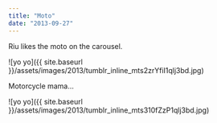 ```yaml
---
title: "Moto"
date: "2013-09-27"
---
```


Riu likes the moto on the carousel.

![yo yo]({{ site.baseurl }}/assets/images/2013/tumblr_inline_mts2zrYfiI1qlj3bd.jpg)

Motorcycle mama…

![yo yo]({{ site.baseurl }}/assets/images/2013/tumblr_inline_mts310fZzP1qlj3bd.jpg)

